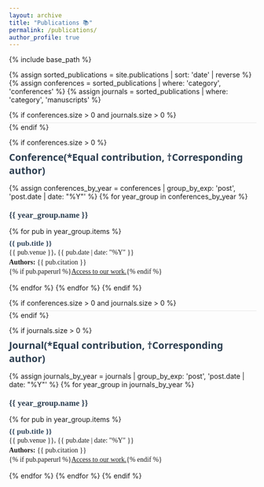 ```yaml
---
layout: archive
title: "Publications 📚"
permalink: /publications/
author_profile: true
---
```


{% include base_path %}

{% assign sorted_publications = site.publications | sort: 'date' | reverse %}
{% assign conferences = sorted_publications | where: 'category', 'conferences' %}
{% assign journals = sorted_publications | where: 'category', 'manuscripts' %}

{% if conferences.size > 0 and journals.size > 0 %}
<div class="section-divider"></div>
{% endif %}

{% if conferences.size > 0 %}
## Conference(*Equal contribution, †Corresponding author)

{% assign conferences_by_year = conferences | group_by_exp: 'post', 'post.date | date: "%Y"' %}
{% for year_group in conferences_by_year %}
<div class="year-title">{{ year_group.name }}</div>

{% for pub in year_group.items %}
<div class="paper-title">{{ pub.title }}</div>
<div class="paper-info">
{{ pub.venue }}, {{ pub.date | date: "%Y" }}<br>
<strong>Authors:</strong> {{ pub.citation }}<br>
{% if pub.paperurl %}<a href="{{ pub.paperurl }}">Access to our work.</a>{% endif %}
</div>

{% endfor %}
{% endfor %}
{% endif %}

{% if conferences.size > 0 and journals.size > 0 %}
<div class="section-divider"></div>
{% endif %}

{% if journals.size > 0 %}
## Journal(*Equal contribution, †Corresponding author)

{% assign journals_by_year = journals | group_by_exp: 'post', 'post.date | date: "%Y"' %}
{% for year_group in journals_by_year %}
<div class="year-title">{{ year_group.name }}</div>

{% for pub in year_group.items %}
<div class="paper-title">{{ pub.title }}</div>
<div class="paper-info">
{{ pub.venue }}, {{ pub.date | date: "%Y" }}<br>
<strong>Authors:</strong> {{ pub.citation }}<br>
{% if pub.paperurl %}<a href="{{ pub.paperurl }}">Access to our work.</a>{% endif %}
</div>

{% endfor %}
{% endfor %}
{% endif %}

<style>
/* 年份标题样式 - 使用 Arial 字体 */
.year-title {
  font-family: 'Charter', 'Source Han Serif SC', 'Georgia', serif !important;
  font-size: 1.2em;
  font-weight: bold;
  color: #2c3e50;
  margin-top: 1.2em;
  margin-bottom: 0.2em;
}

/* 文章标题样式 - 使用 Georgia 字体 */
.paper-title {
  font-family: 'Charter', 'Source Han Serif SC', 'Georgia', serif !important;
  font-size: 1.1em;
  font-weight: 750;
  color: #34495e;
}

/* 论文信息样式 */
.paper-info {
  font-family: 'Charter', 'Source Han Serif SC', 'Georgia', serif !important;
  margin-bottom: 0.8em;
  line-height: 1.4;
}

/* 减少段落间距 */
p {
  margin-bottom: 0.5em;
}

/* Conference和Journal之间的分界线 */
.section-divider {
  border-top: 1px solid #e8e8e8;
}

/* Conference和Journal主标题样式 */
h2 {
  font-family: 'Segoe UI', 'PingFang SC', 'Microsoft YaHei', sans-serif !important;
  font-size: 1.4em !important;
  font-weight: bold !important;
  color: #2c3e50 !important;
  margin-top: 0.4em;
  margin-bottom: 0.1em;
}
</style>
